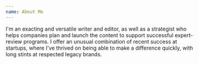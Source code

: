 ```yaml
---
name: About Me
---
```

I'm an exacting and versatile writer and editor, as well as a strategist who helps companies plan and launch the content to support successful expert-review programs. I offer an unusual combination of recent success at startups, where I've thrived on being able to make a difference quickly, with long stints at respected legacy brands. 